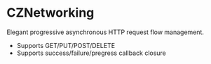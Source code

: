 # CZNetworking

Elegant progressive asynchronous HTTP request flow management.

* Supports GET/PUT/POST/DELETE
* Supports success/failure/pregress callback closure